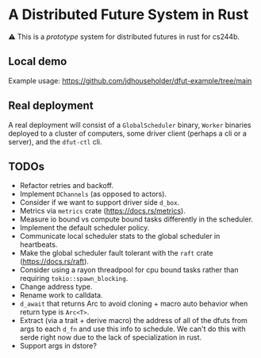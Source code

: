 # A Distributed Future System in Rust
⚠️ This is a *prototype* system for distributed futures in rust for cs244b.

## Local demo
Example usage: https://github.com/jdhouseholder/dfut-example/tree/main

## Real deployment
A real deployment will consist of a `GlobalScheduler` binary, `Worker` binaries deployed to a cluster of computers, some driver client (perhaps a cli or a server), and the `dfut-ctl` cli.

## TODOs
* Refactor retries and backoff.
* Implement `DChannels` (as opposed to actors).
* Consider if we want to support driver side `d_box`.
* Metrics via `metrics` crate (https://docs.rs/metrics).
* Measure io bound vs compute bound tasks differently in the scheduler.
* Implement the default scheduler policy.
* Communicate local scheduler stats to the global scheduler in heartbeats.
* Make the global scheduler fault tolerant with the `raft` crate (https://docs.rs/raft).
* Consider using a rayon threadpool for cpu bound tasks rather than requiring `tokio::spawn_blocking`.
* Change address type.
* Rename work to calldata.
* `d_await` that returns Arc to avoid cloning + macro auto behavior when return type is `Arc<T>`.
* Extract (via a trait + derive macro) the address of all of the dfuts from args to each `d_fn` and use this info to schedule. We can't do this with serde right now due to the lack of specialization in rust.
* Support args in dstore?
